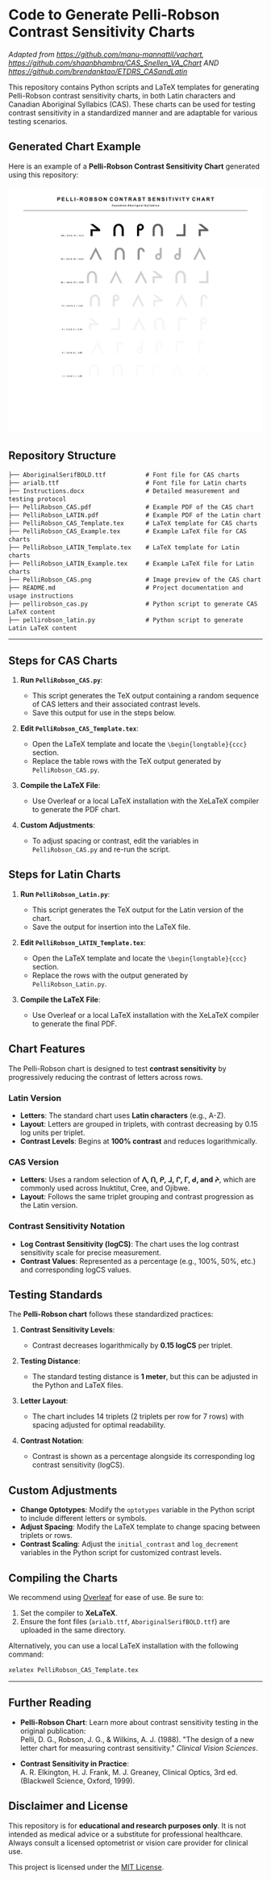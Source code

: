 # Code to Generate Pelli-Robson Contrast Sensitivity Charts
*Adapted from https://github.com/manu-mannattil/vachart, https://github.com/shaanbhambra/CAS_Snellen_VA_Chart AND https://github.com/brendanktao/ETDRS_CASandLatin*

This repository contains Python scripts and LaTeX templates for generating Pelli-Robson contrast sensitivity charts, in both Latin characters and Canadian Aboriginal Syllabics (CAS). These charts can be used for testing contrast sensitivity in a standardized manner and are adaptable for various testing scenarios.

## **Generated Chart Example**

Here is an example of a **Pelli-Robson Contrast Sensitivity Chart** generated using this repository:

![Generated Pelli-Robson Chart](PelliRobson_CAS.png)

## **Repository Structure**

```plaintext
├── AboriginalSerifBOLD.ttf           # Font file for CAS charts
├── arialb.ttf                        # Font file for Latin charts
├── Instructions.docx                 # Detailed measurement and testing protocol
├── PelliRobson_CAS.pdf               # Example PDF of the CAS chart
├── PelliRobson_LATIN.pdf             # Example PDF of the Latin chart
├── PelliRobson_CAS_Template.tex      # LaTeX template for CAS charts
├── PelliRobson_CAS_Example.tex       # Example LaTeX file for CAS charts
├── PelliRobson_LATIN_Template.tex    # LaTeX template for Latin charts
├── PelliRobson_LATIN_Example.tex     # Example LaTeX file for Latin charts
├── PelliRobson_CAS.png               # Image preview of the CAS chart
├── README.md                         # Project documentation and usage instructions
├── pellirobson_cas.py                # Python script to generate CAS LaTeX content
├── pellirobson_latin.py              # Python script to generate Latin LaTeX content
```


---
## **Steps for CAS Charts**

1. **Run `PelliRobson_CAS.py`**:
   - This script generates the TeX output containing a random sequence of CAS letters and their associated contrast levels.
   - Save this output for use in the steps below.

2. **Edit `PelliRobson_CAS_Template.tex`**:
   - Open the LaTeX template and locate the `\begin{longtable}{ccc}` section.
   - Replace the table rows with the TeX output generated by `PelliRobson_CAS.py`.

3. **Compile the LaTeX File**:
   - Use Overleaf or a local LaTeX installation with the XeLaTeX compiler to generate the PDF chart.

4. **Custom Adjustments**:
   - To adjust spacing or contrast, edit the variables in `PelliRobson_CAS.py` and re-run the script.


## **Steps for Latin Charts**

1. **Run `PelliRobson_Latin.py`**:
   - This script generates the TeX output for the Latin version of the chart.
   - Save the output for insertion into the LaTeX file.

2. **Edit `PelliRobson_LATIN_Template.tex`**:
   - Open the LaTeX template and locate the `\begin{longtable}{ccc}` section.
   - Replace the rows with the output generated by `PelliRobson_Latin.py`.

3. **Compile the LaTeX File**:
   - Use Overleaf or a local LaTeX installation with the XeLaTeX compiler to generate the final PDF.
  
## **Chart Features**

The Pelli-Robson chart is designed to test **contrast sensitivity** by progressively reducing the contrast of letters across rows.

### **Latin Version**
- **Letters**: The standard chart uses **Latin characters** (e.g., A-Z).
- **Layout**: Letters are grouped in triplets, with contrast decreasing by 0.15 log units per triplet.
- **Contrast Levels**: Begins at **100% contrast** and reduces logarithmically.

### **CAS Version**
- **Letters**: Uses a random selection of **ᐱ, ᑎ, ᑭ, ᒧ, ᒋ, ᒥ, ᑯ, and ᔨ**, which are commonly used across Inuktitut, Cree, and Ojibwe.
- **Layout**: Follows the same triplet grouping and contrast progression as the Latin version.

### **Contrast Sensitivity Notation**
- **Log Contrast Sensitivity (logCS)**: The chart uses the log contrast sensitivity scale for precise measurement.
- **Contrast Values**: Represented as a percentage (e.g., 100%, 50%, etc.) and corresponding logCS values.

## **Testing Standards**

The **Pelli-Robson chart** follows these standardized practices:

1. **Contrast Sensitivity Levels**:
   - Contrast decreases logarithmically by **0.15 logCS** per triplet.

2. **Testing Distance**:
   - The standard testing distance is **1 meter**, but this can be adjusted in the Python and LaTeX files.

3. **Letter Layout**:
   - The chart includes 14 triplets (2 triplets per row for 7 rows) with spacing adjusted for optimal readability.

4. **Contrast Notation**:
   - Contrast is shown as a percentage alongside its corresponding log contrast sensitivity (logCS).

## **Custom Adjustments**

- **Change Optotypes**:
  Modify the `optotypes` variable in the Python script to include different letters or symbols.
- **Adjust Spacing**:
  Modify the LaTeX template to change spacing between triplets or rows.
- **Contrast Scaling**:
  Adjust the `initial_contrast` and `log_decrement` variables in the Python script for customized contrast levels.


## **Compiling the Charts**

We recommend using [Overleaf](https://overleaf.com) for ease of use. Be sure to:
1. Set the compiler to **XeLaTeX**.
2. Ensure the font files (`arialb.ttf`, `AboriginalSerifBOLD.ttf`) are uploaded in the same directory.

Alternatively, you can use a local LaTeX installation with the following command:
```bash
xelatex PelliRobson_CAS_Template.tex
```


---
## **Further Reading**

- **Pelli-Robson Chart**: Learn more about contrast sensitivity testing in the original publication:  
  Pelli, D. G., Robson, J. G., & Wilkins, A. J. (1988). "The design of a new letter chart for measuring contrast sensitivity." *Clinical Vision Sciences*.

- **Contrast Sensitivity in Practice**:  
  A. R. Elkington, H. J. Frank, M. J. Greaney, Clinical Optics, 3rd ed. (Blackwell Science, Oxford, 1999).


## **Disclaimer and License**
This repository is for **educational and research purposes only**. It is not intended as medical advice or a substitute for professional healthcare. Always consult a licensed optometrist or vision care provider for clinical use.

This project is licensed under the [MIT License](LICENSE).



